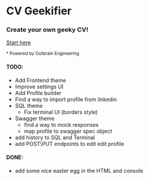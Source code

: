 # CV Geekifier

### Create your own geeky CV!

[Start here](https://outbrain.github.io/cv-geekifier/)


<sup>* Powered by Outbrain Engineering</sup>


#### TODO:
* Add Frontend theme
* Improve settings UI
* Add Profile builder
* Find a way to import profile from linkedin
* SQL theme
    * Fix terminal UI (borders style)
* Swagger theme
    * find a way to mock responses
    * map profile to swagger spec object
* add history to SQL and Terminal
* add POST\PUT endpoints to edit edit profile

#### DONE:
* add some nice easter egg in the HTML and console
